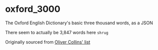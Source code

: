 # oxford_3000
The Oxford English Dictionary's basic three thousand words, as a JSON

There seem to actually be 3,847 words here `shrug`

Originally sourced from [Oliver Collins' list](https://github.com/OliverCollins/Oxford-3000-Word-List/blob/master/Oxford%203000%20Word%20List.txt)